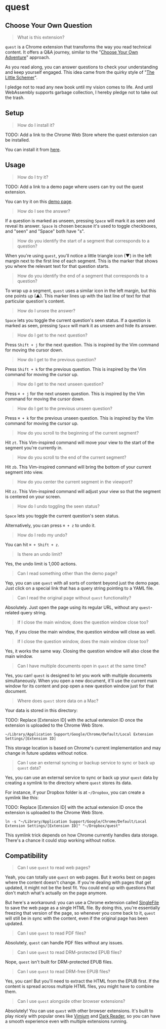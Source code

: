 # quest

## Choose Your Own Question

> What is this extension?

`quest` is a Chrome extension that transforms the way you read technical content. It offers a Q&A journey, similar to the "[Choose Your Own Adventure](https://www.goodreads.com/genres/choose-your-own-adventure)" approach.

As you read along, you can answer questions to check your understanding and keep yourself engaged. This idea came from the quirky style of "[The Little Schemer](https://www.goodreads.com/en/book/show/548914.The_Little_Schemer)".

I pledge not to read any new book until my vision comes to life. And until WebAssembly supports garbage collection, I hereby pledge not to take out the trash.

## Setup

> How do I install it?

TODO: Add a link to the Chrome Web Store where the quest extension can be installed.

You can install it from [here]().

## Usage

> How do I try it?

TODO: Add a link to a demo page where users can try out the quest extension.

You can try it on this [demo page]().

> How do I see the answer?

If a question is marked as unseen, pressing `Space` will mark it as seen and reveal its answer. `Space` is chosen because it's used to toggle checkboxes, and "seen" and "Space" both have "s".

> How do you identify the start of a segment that corresponds to a question?

When you're using `quest`, you'll notice a little triangle icon (▼) in the left margin next to the first line of each segment. This is the marker that shows you where the relevant text for that question starts.

> How do you identify the end of a segment that corresponds to a question?

To wrap up a segment, `quest` uses a similar icon in the left margin, but this one points up (▲). This marker lines up with the last line of text for that particular question's content.

> How do I unsee the answer?

`Space` lets you toggle the current question's seen status. If a question is marked as seen, pressing `Space` will mark it as unseen and hide its answer.

> How do I get to the next question?

Press `Shift + j` for the next question. This is inspired by the Vim command for moving the cursor down.

> How do I get to the previous question?

Press `Shift + k` for the previous question. This is inspired by the Vim command for moving the cursor up.

> How do I get to the next unseen question?

Press `⌘ + j` for the next unseen question. This is inspired by the Vim command for moving the cursor down.

> How do I get to the previous unseen question?

Press `⌘ + k` for the previous unseen question. This is inspired by the Vim command for moving the cursor up.

> How do you scroll to the beginning of the current segment?

Hit `zt`. This Vim-inspired command will move your view to the start of the segment you're currently in.

> How do you scroll to the end of the current segment?

Hit `zb`. This Vim-inspired command will bring the bottom of your current segment into view.

> How do you center the current segment in the viewport?

Hit `zz`. This Vim-inspired command will adjust your view so that the segment is centered on your screen.

> How do I undo toggling the seen status?

`Space` lets you toggle the current question's seen status.

Alternatively, you can press `⌘ + z` to undo it.

> How do I redo my undo?

You can hit `⌘ + Shift + z`.

> Is there an undo limit?

Yes, the undo limit is 1,000 actions.

> Can I read something other than the demo page?

Yep, you can use `quest` with all sorts of content beyond just the demo page. Just click on a special link that has a query string pointing to a YAML file.

> Can I read the original page without `quest` functionality?

Absolutely. Just open the page using its regular URL, without any `quest`-related query string.

> If I close the main window, does the question window close too?

Yep, if you close the main window, the question window will close as well.

> If I close the question window, does the main window close too?

Yes, it works the same way. Closing the question window will also close the main window.

> Can I have multiple documents open in `quest` at the same time?

Yes, you can! `quest` is designed to let you work with multiple documents simultaneously. When you open a new document, it'll use the current main window for its content and pop open a new question window just for that document.

> Where does `quest` store data on a Mac?

Your data is stored in this directory:

TODO: Replace [Extension ID] with the actual extension ID once the extension is uploaded to the Chrome Web Store.

```
~/Library/Application Support/Google/Chrome/Default/Local Extension Settings/[Extension ID]
```

This storage location is based on Chrome's current implementation and may change in future updates without notice.

> Can I use an external syncing or backup service to sync or back up `quest` data?

Yes, you can use an external service to sync or back up your `quest` data by creating a symlink to the directory where `quest` stores its data.

For instance, if your Dropbox folder is at `~/Dropbox`, you can create a symlink like this:

TODO: Replace [Extension ID] with the actual extension ID once the extension is uploaded to the Chrome Web Store.

```
ln -s "~/Library/Application Support/Google/Chrome/Default/Local Extension Settings/[Extension ID]" "~/Dropbox/quest"
```

This symlink trick depends on how Chrome currently handles data storage. There's a chance it could stop working without notice.

## Compatibility

> Can I use `quest` to read web pages?

Yeah, you can totally use `quest` on web pages. But it works best on pages where the content doesn't change. If you're dealing with pages that get updated, it might not be the best fit. You could end up with questions that don't match what's actually on the page anymore.

But here's a workaround: you can use a Chrome extension called [SingleFile](https://github.com/gildas-lormeau/SingleFile) to save the web page as a single HTML file. By doing this, you're essentially freezing that version of the page, so whenever you come back to it, `quest` will still be in sync with the content, even if the original page has been updated.

> Can I use `quest` to read PDF files?

Absolutely, `quest` can handle PDF files without any issues.

> Can I use `quest` to read DRM-protected EPUB files?

Nope, `quest` isn't built for DRM-protected EPUB files.

> Can I use `quest` to read DRM-free EPUB files?

Yes, you can! But you'll need to extract the HTML from the EPUB first. If the content is spread across multiple HTML files, you might have to combine them.

> Can I use `quest` alongside other browser extensions?

Absolutely! You can use `quest` with other browser extensions. It's built to play nicely with popular ones like [Vimium](https://github.com/philc/vimium) and [Dark Reader](https://github.com/darkreader/darkreader), so you can have a smooth experience even with multiple extensions running.
